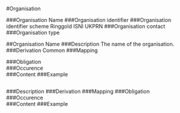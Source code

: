 #Organisation

###Organisation Name
###Organisation identifier
###Organisation identifier scheme
Ringgold
ISNI
UKPRN
###Organisation contact
###Organisation type


##Organisation Name 
###Description
The name of the organisation.
###Derivation
Common
###Mapping

###Obligation	
###Occurence	
###Content 
###Example


##  
###Description
###Derivation
###Mapping
###Obligation	
###Occurence	
###Content 
###Example
